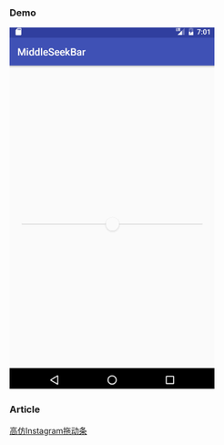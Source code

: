 ### Demo

![](https://github.com/tennywu/MiddleSeekBar/blob/master/screenshot.gif)
### Article
[高仿Instagram拖动条](http://www.jianshu.com/p/179543dc4ec8)
